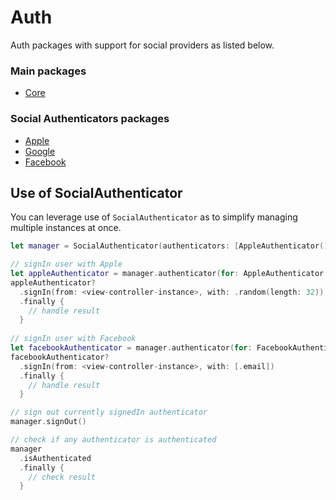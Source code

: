 # Auth

Auth packages with support for social providers as listed below.

### Main packages
- [Core](Core)

### Social Authenticators packages
- [Apple](Apple)
- [Google](Google)
- [Facebook](Facebook)

## Use of SocialAuthenticator
You can leverage use of `SocialAuthenticator` as to simplify managing multiple instances at once.

```swift
let manager = SocialAuthenticator(authenticators: [AppleAuthenticator(), FacebookAuthenticator()])

// signIn user with Apple
let appleAuthenticator = manager.authenticator(for: AppleAuthenticator.self)
appleAuthenticator?
  .signIn(from: <view-controller-instance>, with: .random(length: 32))
  .finally {
    // handle result
  }
  
// signIn user with Facebook
let facebookAuthenticator = manager.authenticator(for: FacebookAuthenticator.self)
facebookAuthenticator?
  .signIn(from: <view-controller-instance>, with: [.email])
  .finally {
    // handle result
  }

// sign out currently signedIn authenticator
manager.signOut()

// check if any authenticator is authenticated
manager
  .isAuthenticated
  .finally {
    // check result
  }
```
